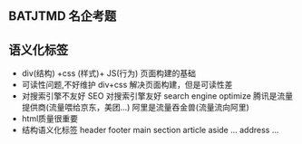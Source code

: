 ## BATJTMD 名企考题

## 语义化标签
- div(结构) +css (样式)+ JS(行为)
页面构建的基础
- 可读性问题,不好维护
   div+css 解决页面构建，但是可读性差
- 对搜索引擎不友好 
   SEO  对搜索引擎友好
   search engine optimize 
   腾讯是流量提供商(流量喂给京东，美团...)
   阿里是流量吞金兽(流量流向阿里)
- html质量很重要
- 结构语义化标签
    header footer main
    section article aside ...
    address ...

